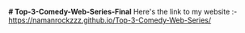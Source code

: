<b># Top-3-Comedy-Web-Series-Final</b>
Here's the link to my website :- https://namanrockzzz.github.io/Top-3-Comedy-Web-Series/
